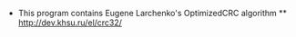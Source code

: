 ﻿* This program contains Eugene Larchenko's OptimizedCRC algorithm
** http://dev.khsu.ru/el/crc32/

